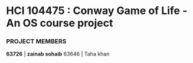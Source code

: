 # HCI 104475 : Conway Game of Life - An OS course project
### PROJECT MEMBERS
**63726** | **zainab sohaib**
  63646 | Taha khan
